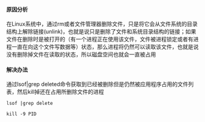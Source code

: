 #### 原因分析
在Linux系统中，通过rm或者文件管理器删除文件，只是将它会从文件系统的目录结构上解除链接(unlink)，也就是说只是删除了文件和系统目录结构的链接；如果文件在删除时是被打开的（有一个进程正在使用该文件，文件被进程锁定或者有进程一直在向这个文件写数据等）状态，那么进程将仍然可以读取该文件，也就是说没有删除掉文件在读取的状态，所以磁盘空间也就会一直被占用

#### 解决办法
通过lsof|grep deleted命令获取到已经被删除但是仍然被应用程序占用的文件列表，然后kill掉还在占用所删除文件的进程
```
lsof |grep delete

kill -9 PID
```
